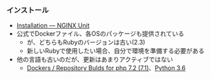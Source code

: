 ### インストール

* [Installation — NGINX Unit](https://unit.nginx.org/installation/)
* 公式でDockerファイル、各OSのパッケージも提供されている
  * が、どちらもRubyのバージョンは古い(2.3)
  * 新しいRubyで使用したい場合、自分で環境を準備する必要がある
* 他の言語も古いのだが、更新はあまりアクティブではない
  * [Dockers / Repository Bulds for php 7.2 (7.1)](https://github.com/nginx/unit/issues/186)、[Python 3.6](https://github.com/nginx/unit/issues/119)
